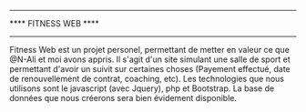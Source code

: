 *********************
**** FITNESS WEB ****
*********************

Fitness Web est un projet personel, permettant de metter en valeur ce que 
@N-Ali et moi avons appris. Il s'agit d'un site simulant une salle de sport 
et permettant d'avoir un suivit sur certaines choses (Payement effectué,
date de renouvellement de contrat, coaching, etc). Les technologies que nous 
utilisons sont le javascript (avec Jquery), php et Bootstrap. La base de données
que nous créerons sera bien évidement disponible.
